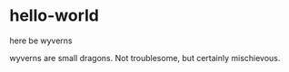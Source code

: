 # hello-world
here be wyverns

wyverns are small dragons. Not troublesome, but certainly mischievous.
